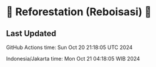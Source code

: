 
# 🌳 Reforestation (Reboisasi) 🌲

## Last Updated

GitHub Actions time: Sun Oct 20 21:18:05 UTC 2024

Indonesia/Jakarta time: Mon Oct 21 04:18:05 WIB 2024
